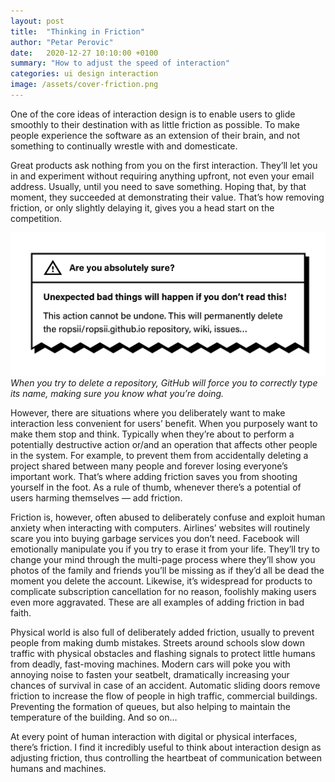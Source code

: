 ```yaml
---
layout: post
title:  "Thinking in Friction"
author: "Petar Perovic"
date:   2020-12-27 10:10:00 +0100
summary: "How to adjust the speed of interaction"
categories: ui design interaction
image: /assets/cover-friction.png
---
```


One of the core ideas of interaction design is to enable users to glide smoothly to their destination with as little friction as possible. To make people experience the software as an extension of their brain, and not something to continually wrestle with and domesticate.

Great products ask nothing from you on the first interaction. They’ll let you in and experiment without requiring anything upfront, not even your email address. Usually, until you need to save something. Hoping that, by that moment, they succeeded at demonstrating their value. That’s how removing friction, or only slightly delaying it, gives you a head start on the competition.

![Delete repository on GitHub screen](/assets/friction-github_delete.png)
*When you try to delete a repository, GitHub will force you to correctly type its name, making sure you know what you’re doing.*

However, there are situations where you deliberately want to make interaction less convenient for users’ benefit. When you purposely want to make them stop and think. Typically when they’re about to perform a potentially destructive action or/and an operation that affects other people in the system. For example, to prevent them from accidentally deleting a project shared between many people and forever losing everyone’s important work. That’s where adding friction saves you from shooting yourself in the foot. As a rule of thumb, whenever there’s a potential of users harming themselves — add friction.

Friction is, however, often abused to deliberately confuse and exploit human anxiety when interacting with computers. Airlines’ websites will routinely scare you into buying garbage services you don’t need. Facebook will emotionally manipulate you if you try to erase it from your life. They’ll try to change your mind through the multi-page process where they’ll show you photos of the family and friends you’ll be missing as if they’d all be dead the moment you delete the account. Likewise, it’s widespread for products to complicate subscription cancellation for no reason, foolishly making users even more aggravated. These are all examples of adding friction in bad faith.

Physical world is also full of deliberately added friction, usually to prevent people from making dumb mistakes. Streets around schools slow down traffic with physical obstacles and flashing signals to protect little humans from deadly, fast-moving machines. Modern cars will poke you with annoying noise to fasten your seatbelt, dramatically increasing your chances of survival in case of an accident. Automatic sliding doors remove friction to increase the flow of people in high traffic, commercial buildings. Preventing the formation of queues, but also helping to maintain the temperature of the building. And so on…

At every point of human interaction with digital or physical interfaces, there’s friction. I find it incredibly useful to think about interaction design as adjusting friction, thus controlling the heartbeat of communication between humans and machines.